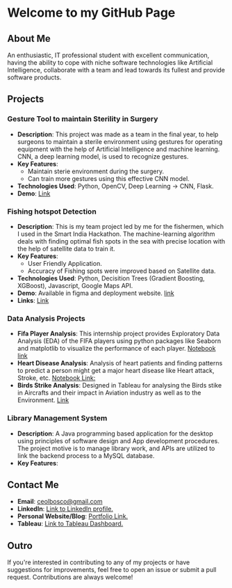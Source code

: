 # Welcome to my GitHub Page

## About Me
An enthusiastic, IT professional student with excellent communication, having the ability to cope with niche software technologies like Artificial Intelligence, collaborate with a team and lead towards its fullest and provide software products.

## Projects

### Gesture Tool to maintain Sterility in Surgery 
- **Description**: This project was made as a team in the final year, to help surgeons to maintain a sterile environment using gestures for operating equipment with the help of Artificial Intelligence and machine learning. CNN, a deep learning model, is used to recognize gestures.
- **Key Features**:
  - Maintain sterie environment during the surgery.
  - Can train more gestures using this effective CNN model.
- **Technologies Used**: Python, OpenCV, Deep Learning -> CNN, Flask.
- **Demo**: [Link]()

### Fishing hotspot Detection
- **Description**: This is my team project led by me for the fishermen, which I used in the Smart India Hackathon. The machine-learning algorithm deals with finding optimal fish spots in the sea with precise location with the help of satellite data to train it.
- **Key Features**:
  - User Friendly Application.
  - Accuracy of Fishing spots were improved based on Satellite data.
- **Technologies Used**: Python, Decisition Trees (Gradient Boosting, XGBoost), Javascript, Google Maps API.
- **Demo**: Available in figma and deployment website. [link](https://www.figma.com/proto/cz5CD1Y64wnTuDH1acoYuB/kalasnikov?node-id=164-4&t=8b1noQrpjfGglxOW-0&scaling=scale-down&content-scaling=fixed&page-id=3%3A12&starting-point-node-id=37%3A8&show-proto-sidebar=1)
- **Links**: [Link](https://github.com/Bibin02/WORK-BIBIN)

### Data Analysis Projects
- **Fifa Player Analysis**: This internship project provides Exploratory Data Analysis (EDA) of the FIFA players using python packages like Seaborn and matplotlib to visualize the performance of each player. [Notebook link]()
- **Heart Disease Analysis**: Analysis of heart patients and finding patterns to predict a person might get a major heart disease like Heart attack, Stroke, etc. [Notebook Link:](https://bibin02.github.io/WORK-BIBIN/Heart_Disease_Analytics.html)
- **Birds Strike Analysis**: Designed in Tableau for analysing the Birds stike in Aircrafts and their impact in Aviation industry as well as to the Environment. [Link](https://public.tableau.com/app/profile/bibinus.de.bosco.c/viz/Birds_Strikes_Analytics/BirdsStrikeMain)

### Library Management System
- **Description**: A Java programming based application for the desktop using principles of
software design and App development procedures. The project motive is to
manage library work, and APIs are utilized to link the backend process to a
MySQL database.
- **Key Features**: 
## Contact Me
- **Email**: ceolbosco@gmail.com
- **LinkedIn**: [Link to LinkedIn profile.](https://www.linkedin.com/in/bibinus-de-bosco-c-a90600234)
- **Personal Website/Blog**: [Portfolio Link.](https://bibin02.github.io/WORK-BIBIN/)
- **Tableau**: [Link to Tableau Dashboard.](https://public.tableau.com/app/profile/bibinus.de.bosco.c)

## Outro
If you're interested in contributing to any of my projects or have suggestions for improvements, feel free to open an issue or submit a pull request. Contributions are always welcome!

